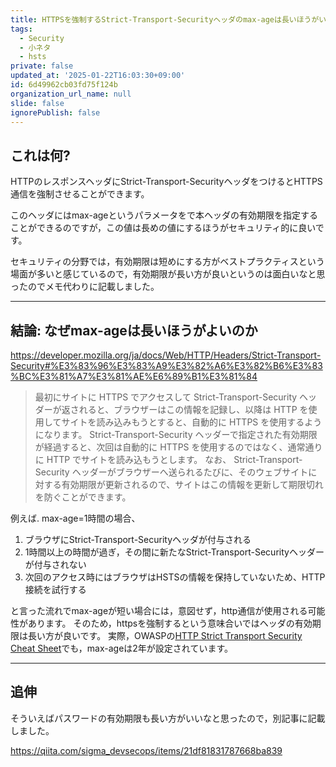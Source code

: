 ```yaml
---
title: HTTPSを強制するStrict-Transport-Securityヘッダのmax-ageは長いほうがいいらしい
tags:
  - Security
  - 小ネタ
  - hsts
private: false
updated_at: '2025-01-22T16:03:30+09:00'
id: 6d49962cb03fd75f124b
organization_url_name: null
slide: false
ignorePublish: false
---
```

## これは何?

HTTPのレスポンスヘッダにStrict-Transport-SecurityヘッダをつけるとHTTPS通信を強制させることができます。

このヘッダにはmax-ageというパラメータをで本ヘッダの有効期限を指定することができるのですが，この値は長めの値にするほうがセキュリティ的に良いです。

セキュリティの分野では，有効期限は短めにする方がベストプラクティスという場面が多いと感じているので，有効期限が長い方が良いというのは面白いなと思ったのでメモ代わりに記載しました。

---

## 結論: なぜmax-ageは長いほうがよいのか


https://developer.mozilla.org/ja/docs/Web/HTTP/Headers/Strict-Transport-Security#%E3%83%96%E3%83%A9%E3%82%A6%E3%82%B6%E3%83%BC%E3%81%A7%E3%81%AE%E6%89%B1%E3%81%84

> 最初にサイトに HTTPS でアクセスして Strict-Transport-Security ヘッダーが返されると、ブラウザーはこの情報を記録し、以降は HTTP を使用してサイトを読み込みもうとすると、自動的に HTTPS を使用するようになります。
> Strict-Transport-Security ヘッダーで指定された有効期限が経過すると、次回は自動的に HTTPS を使用するのではなく、通常通りに HTTP でサイトを読み込もうとします。
> なお、 Strict-Transport-Security ヘッダーがブラウザーへ送られるたびに、そのウェブサイトに対する有効期限が更新されるので、サイトはこの情報を更新して期限切れを防ぐことができます。

例えば. max-age=1時間の場合、
1. ブラウザにStrict-Transport-Securityヘッダが付与される
2. 1時間以上の時間が過ぎ，その間に新たなStrict-Transport-Securityヘッダーが付与されない
3. 次回のアクセス時にはブラウザはHSTSの情報を保持していないため、HTTP接続を試行する

と言った流れでmax-ageが短い場合には，意図せず，http通信が使用される可能性があります。
そのため，httpsを強制するという意味合いではヘッダの有効期限は長い方が良いです。
実際，OWASPの[HTTP Strict Transport Security Cheat Sheet](https://cheatsheetseries.owasp.org/cheatsheets/HTTP_Strict_Transport_Security_Cheat_Sheet.html)でも，max-ageは2年が設定されています。

---

## 追伸

そういえばパスワードの有効期限も長い方がいいなと思ったので，別記事に記載しました。

https://qiita.com/sigma_devsecops/items/21df81831787668ba839
